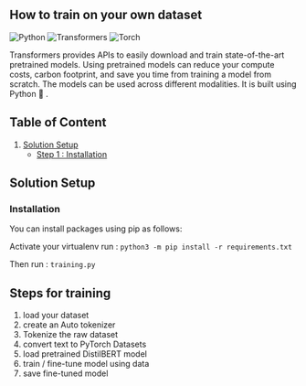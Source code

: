 ## How to train on your own dataset

![Python](https://img.shields.io/badge/python-3.9-blue) ![Transformers](https://img.shields.io/badge/Transformers-4.25.1-blue) ![Torch](https://img.shields.io/badge/torch-1.13.1-blue)

Transformers provides APIs to easily download and train state-of-the-art pretrained models. Using pretrained models can reduce your compute costs, carbon footprint, and save you time from training a model from scratch. The models can be used across different modalities.
It is built using Python :snake: .

## Table of Content

1. [Solution Setup](#solution-setup)
   * [Step 1 : Installation](#installation)

## Solution Setup

### Installation

You can install packages using pip as follows:

Activate your virtualenv
run : ```python3 -m pip install -r requirements.txt```

Then run : ```training.py```  

## Steps for training

1. load your dataset 
2. create an Auto tokenizer
3. Tokenize the raw dataset
4. convert text to PyTorch Datasets
5. load pretrained DistilBERT model
6. train / fine-tune model using data
7. save fine-tuned model

